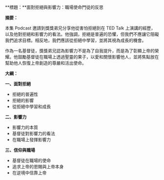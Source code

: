 **標題：**面對拒絕與影響力：職場使命門徒的反思

**摘要：**

本集 Podcast 邀請到獎獎弟兄分享他從害怕拒絕到在 TED Talk 上演講的經歷，以及他對拒絕和影響力的看法。他強調，拒絕是普遍的恐懼，但我們不應讓它阻礙我們追求目標。相反地，我們應該從拒絕中學習，並將其視為成長的機會。

作為一名基督徒，獎獎弟兄認為影響力不是為了自我提升，而是為了彰顯上帝的榮耀。他鼓勵基督徒在職場上透過聖靈的果子，以愛和關懷影響他人，並將焦點放在幫助他人恢復上帝創造的尊嚴和活出使命。

**大綱：**

**一、面對拒絕**
* 拒絕的普遍性
* 拒絕的影響
* 從拒絕中學習和成長

**二、影響力**
* 影響力的本質
* 基督徒對影響力的看法
* 在職場上發揮影響力

**三、信仰與職場**
* 基督徒在職場的使命
* 追求上帝的恩賜與上帝本身
* 在逆境中信靠上帝
